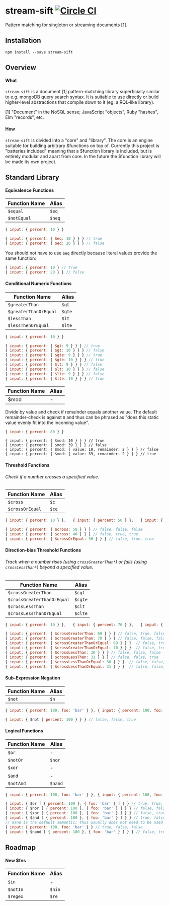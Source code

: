 # stream-sift [![Circle CI](https://circleci.com/gh/littlebits/stream-sift.svg?style=svg)](https://circleci.com/gh/littlebits/stream-sift)

Pattern matching for singleton or streaming documents [1].



## Installation

```
npm install --save stream-sift
```


## Overview

#### What
`stream-sift` is a document [1] pattern-matching library superficially similar to e.g. mongoDB query search syntax. It is suitable to use directly or build higher-level abstractions that compile down to it (eg: a RQL-like library).

[1] "Document" in the NoSQL sense; JavaScript "objects", Ruby "hashes", Elm "records", etc.  


#### How
`stream-sift` is divided into a "core" and "library". The core is an engine suitable for building arbitrary $functions on top of. Currently this project is "batteries included" meaning that a $function library is included, but is entirely modular and apart from core. In the future the $function library will be made its own project.



## Standard Library

#### Equivalence Functions

Function Name | Alias
---|---
`$equal` | `$eq`
`$notEqual` | `$neq`

```js
{ input: { percent: 10 } }
```
```js
{ input: { percent: { $eq: 10 } } } // true
{ input: { percent: { $eq: 20 } } } // false
```

You should not have to use `$eq` directly because literal values provide the same function:
```js
{ input: { percent: 10 } // true
{ input: { percent: 20 } } // false
```


#### Conditional Numeric Functions

Function Name | Alias
---|---
`$greaterThan` | `$gt`
`$greaterThanOrEqual` | `$gte`
`$lessThan` | `$lt`
`$lessThenOrEqual` | `$lte`

```js
{ input: { percent: 10 } }
```
```js
{ input: { percent: { $gt: 9 } } } // true
{ input: { percent: { $gt: 10 } } } // false
{ input: { percent: { $gte: 9 } } } // true
{ input: { percent: { $gte: 10 } } } // true
{ input: { percent: { $lt: 9 } } } // false
{ input: { percent: { $lt: 10 } } } // false
{ input: { percent: { $lte: 9 } } } // false
{ input: { percent: { $lte: 10 } } } // true
```

Function Name | Alias
---|---
$mod | -

Divide by value and check if remainder equals another value. The default remainder-check is against `0` and thus can be phrased as "does this static value evenly fit into the incoming value".

```js
{ input: { percent: 80 } }
```
```
{ input: { percent: { $mod: 10 } } } // true
{ input: { percent: { $mod: 39 } } } // false
{ input: { percent: { $mod: { value: 10, remainder: 2 } } } // false
{ input: { percent: { $mod: { value: 39, remainder: 2 } } } // true
```


#### Threshold Functions
###### Check if a number crosses a specified value.

Function Name | Alias
---|---
`$cross` | `$c`
`$crossOrEqual` | `$ce`

```js
{ input: { percent: 10 } },   { input: { percent: 50 } },   { input: { percent: 10 } }
```
```js
{ input: { percent: { $cross: 50 } } } // false, false, false
{ input: { percent: { $cross: 40 } } } // false, true, true
{ input: { percent: { $crossOrEqual: 50 } } } // false, true, true
```


#### Direction-bias Threshold Functions
###### Track when a number rises (using `crossGreaterThan*`) or falls (using `crossLessThan*`) beyond a specified value.

Function Name | Alias
---|---
`$crossGreaterThan` | `$cgt`
`$crossGreaterThanOrEqual` | `$cgte`
`$crossLessThan` | `$clt`
`$crossLessThanOrEqual` | `$clte`

```js
{ input: { percent: 10 } },   { input: { percent: 70 } },   { input: { percent: 30 } }
```
```js
{ input: { percent: { $crossGreaterThan: 69 } } } // false, true, false
{ input: { percent: { $crossGreaterThan: 70 } } } // false, false, false
{ input: { percent: { $crossGreaterThanOrEqual: 69 } } }  // false, true, false
{ input: { percent: { $crossGreaterThanOrEqual: 70 } } }  // false, true, false
{ input: { percent: { $crossLessThan: 30 } } } // false, false, false
{ input: { percent: { $crossLessThan: 31 } } } // false, false, true
{ input: { percent: { $crossLessThanOrEqual: 30 } } }  // false, false, true
{ input: { percent: { $crossLessThanOrEqual: 31 } } }  // false, false, true
```


#### Sub-Expression Negation

Function Name | Alias
---|---
`$not` | `$n`

```js
{ input: { percent: 100, foo: 'bar' } }, { input: { percent: 100, foo: 'zed' } }, { input: { percent: 50, foo: 'zed' } }
```
```js
{ input: { $not { percent: 100 } } } // false, false, true
```


#### Logical Functions

Function Name | Alias
---|---
`$or` | -
`$notOr` | `$nor`
`$xor` | -
`$and` | -
`$notAnd` | `$nand`

```js
{ input: { percent: 100, foo: 'bar' } }, { input: { percent: 100, foo: 'zed' } }, { input: { percent: 50, foo: 'zed' } }
```
```js
{ input: { $or [ { percent: 100 }, { foo: 'bar' } ] } } // true, true, false
{ input: { $nor [ { percent: 100 }, { foo: 'bar' } ] } } // false, false, true
{ input: { $xor [ { percent: 100 }, { foo: 'bar' } ] } } // false, true, false
{ input: { $and [ { percent: 100 }, { foo: 'bar' } ] } } // true, false, false
// $and is the default semantic; thus usually does not need to be used directly:
{ input: { percent: 100, foo: 'bar' } } // true, false, false
{ input: { $nand [ { percent: 100 }, { foo: 'bar' } ] } } // false, true, true
```



## Roadmap

#### New $fns

Function Name | Alias
---|---
`$in` | -
`$notIn` | `$nin`
`$regex` | `$re`
